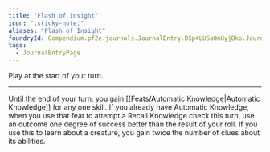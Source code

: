 ```yaml
---
title: "Flash of Insight"
icon: ":sticky-note:"
aliases: "Flash of Insight"
foundryId: Compendium.pf2e.journals.JournalEntry.BSp4LUSaOmUyjBko.JournalEntryPage.EGa7oNFMSLkvkQjL
tags:
  - JournalEntryPage
---
```

Play at the start of your turn.

* * *

Until the end of your turn, you gain [[Feats/Automatic Knowledge|Automatic Knowledge]] for any one skill. If you already have Automatic Knowledge, when you use that feat to attempt a Recall Knowledge check this turn, use an outcome one degree of success better than the result of your roll. If you use this to learn about a creature, you gain twice the number of clues about its abilities.